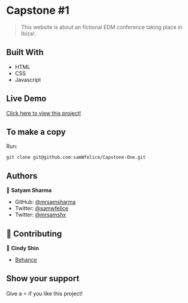 # Capstone #1

> This website is about an fictional EDM conference taking place in Ibiza!.


## Built With

- HTML
- CSS
- Javascript

## Live Demo

[Click here to view this project!](https://mrsamsharma.github.io/Capstone-One/)

## To make a copy

Run:
```
git clone git@github.com:samWfelice/Capstone-One.git
```

## Authors

👤 **Satyam Sharma**

- GitHub: [@mrsamsharma](https://github.com/mrsamsharma)
- Twitter: [@samwfelice](https://www.linkedin.com/in/mrsamsharma/)
- Twitter: [@mrsamshx](https://twitter.com/mrsamshx)

## 🤝 Contributing

👤 **Cindy Shin**

- [Behance](https://www.behance.net/adagio07)

## Show your support

Give a ⭐️ if you like this project!
